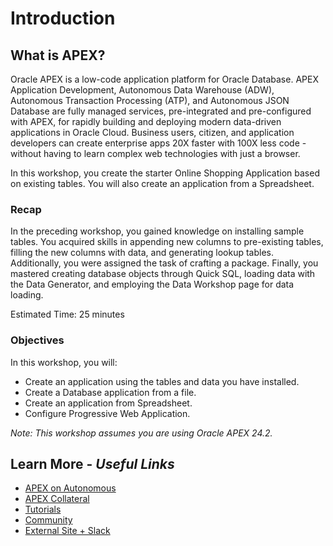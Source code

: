 # Introduction

## **What is APEX?**

Oracle APEX is a low-code application platform for Oracle Database. APEX Application Development, Autonomous Data Warehouse (ADW), Autonomous Transaction Processing (ATP), and Autonomous JSON Database are fully managed services, pre-integrated and pre-configured with APEX, for rapidly building and deploying modern data-driven applications in Oracle Cloud. Business users, citizen, and application developers can create enterprise apps 20X faster with 100X less code - without having to learn complex web technologies with just a browser.

In this workshop, you create the starter Online Shopping Application based on existing tables. You will also create an application from a Spreadsheet.

### Recap

In the preceding workshop, you gained knowledge on installing sample tables. You acquired skills in appending new columns to pre-existing tables, filling the new columns with data, and generating lookup tables. Additionally, you were assigned the task of crafting a package. Finally, you mastered creating database objects through Quick SQL, loading data with the Data Generator, and employing the Data Workshop page for data loading.

Estimated Time: 25 minutes

### Objectives

In this workshop, you will:

- Create an application using the tables and data you have installed.
- Create a Database application from a file.
- Create an application from Spreadsheet.
- Configure Progressive Web Application.

*Note: This workshop assumes you are using Oracle APEX 24.2.*

## Learn More - *Useful Links*

- [APEX on Autonomous](https://apex.oracle.com/autonomous)
- [APEX Collateral](https://www.oracle.com/database/technologies/appdev/apex/collateral.html)
- [Tutorials](https://apex.oracle.com/en/learn/tutorials)
- [Community](https://apex.oracle.com/community)
- [External Site + Slack](http://apex.world)
